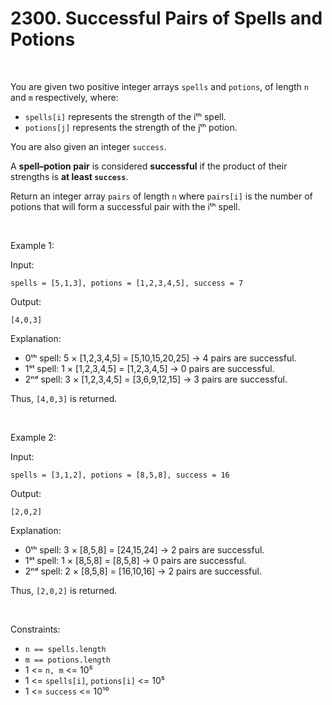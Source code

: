# 2300. Successful Pairs of Spells and Potions

<br>  

You are given two positive integer arrays `spells` and `potions`, of length `n` and `m` respectively, where:

* `spells[i]` represents the strength of the iᵗʰ spell.
* `potions[j]` represents the strength of the jᵗʰ potion.

You are also given an integer `success`.

A **spell–potion pair** is considered **successful** if the product of their strengths is **at least `success`**.

Return an integer array `pairs` of length `n` where `pairs[i]` is the number of potions that will form a successful pair with the iᵗʰ spell.

<br>  

Example 1:

Input:

```
spells = [5,1,3], potions = [1,2,3,4,5], success = 7
```

Output:

```
[4,0,3]
```

Explanation:

* 0ᵗʰ spell: 5 × [1,2,3,4,5] = [5,10,15,20,25] → 4 pairs are successful.
* 1ˢᵗ spell: 1 × [1,2,3,4,5] = [1,2,3,4,5] → 0 pairs are successful.
* 2ⁿᵈ spell: 3 × [1,2,3,4,5] = [3,6,9,12,15] → 3 pairs are successful.

Thus, `[4,0,3]` is returned.

<br>  

Example 2:

Input:

```
spells = [3,1,2], potions = [8,5,8], success = 16
```

Output:

```
[2,0,2]
```

Explanation:

* 0ᵗʰ spell: 3 × [8,5,8] = [24,15,24] → 2 pairs are successful.
* 1ˢᵗ spell: 1 × [8,5,8] = [8,5,8] → 0 pairs are successful.
* 2ⁿᵈ spell: 2 × [8,5,8] = [16,10,16] → 2 pairs are successful.

Thus, `[2,0,2]` is returned.

<br>  

Constraints:

* `n == spells.length`
* `m == potions.length`
* 1 <= `n, m` <= 10⁵
* 1 <= `spells[i]`, `potions[i]` <= 10⁵
* 1 <= `success` <= 10¹⁰